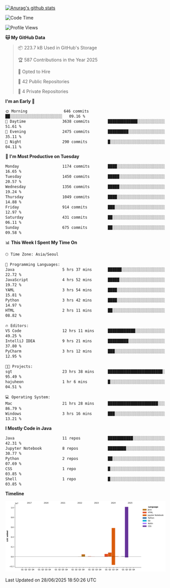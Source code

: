 [![Anurag's github stats](https://github-readme-stats.vercel.app/api?username=hajubal)](https://github.com/anuraghazra/github-readme-stats)

<!--START_SECTION:waka-->
![Code Time](http://img.shields.io/badge/Code%20Time-552%20hrs%2030%20mins-blue)

![Profile Views](http://img.shields.io/badge/Profile%20Views-0-blue)

**🐱 My GitHub Data** 

> 📦 223.7 kB Used in GitHub's Storage 
 > 
> 🏆 587 Contributions in the Year 2025
 > 
> 💼 Opted to Hire
 > 
> 📜 42 Public Repositories 
 > 
> 🔑 4 Private Repositories 
 > 
**I'm an Early 🐤** 

```text
🌞 Morning                646 commits         ██░░░░░░░░░░░░░░░░░░░░░░░   09.16 % 
🌆 Daytime                3638 commits        █████████████░░░░░░░░░░░░   51.61 % 
🌃 Evening                2475 commits        █████████░░░░░░░░░░░░░░░░   35.11 % 
🌙 Night                  290 commits         █░░░░░░░░░░░░░░░░░░░░░░░░   04.11 % 
```
📅 **I'm Most Productive on Tuesday** 

```text
Monday                   1174 commits        ████░░░░░░░░░░░░░░░░░░░░░   16.65 % 
Tuesday                  1450 commits        █████░░░░░░░░░░░░░░░░░░░░   20.57 % 
Wednesday                1356 commits        █████░░░░░░░░░░░░░░░░░░░░   19.24 % 
Thursday                 1049 commits        ████░░░░░░░░░░░░░░░░░░░░░   14.88 % 
Friday                   914 commits         ███░░░░░░░░░░░░░░░░░░░░░░   12.97 % 
Saturday                 431 commits         ██░░░░░░░░░░░░░░░░░░░░░░░   06.11 % 
Sunday                   675 commits         ██░░░░░░░░░░░░░░░░░░░░░░░   09.58 % 
```


📊 **This Week I Spent My Time On** 

```text
🕑︎ Time Zone: Asia/Seoul

💬 Programming Languages: 
Java                     5 hrs 37 mins       ██████░░░░░░░░░░░░░░░░░░░   22.72 % 
JavaScript               4 hrs 52 mins       █████░░░░░░░░░░░░░░░░░░░░   19.72 % 
YAML                     3 hrs 54 mins       ████░░░░░░░░░░░░░░░░░░░░░   15.81 % 
Python                   3 hrs 42 mins       ████░░░░░░░░░░░░░░░░░░░░░   14.97 % 
HTML                     2 hrs 11 mins       ██░░░░░░░░░░░░░░░░░░░░░░░   08.82 % 

🔥 Editors: 
VS Code                  12 hrs 11 mins      ████████████░░░░░░░░░░░░░   49.25 % 
IntelliJ IDEA            9 hrs 21 mins       █████████░░░░░░░░░░░░░░░░   37.80 % 
PyCharm                  3 hrs 12 mins       ███░░░░░░░░░░░░░░░░░░░░░░   12.95 % 

🐱‍💻 Projects: 
sgt                      23 hrs 38 mins      ████████████████████████░   95.49 % 
hajuheon                 1 hr 6 mins         █░░░░░░░░░░░░░░░░░░░░░░░░   04.51 % 

💻 Operating System: 
Mac                      21 hrs 28 mins      ██████████████████████░░░   86.79 % 
Windows                  3 hrs 16 mins       ███░░░░░░░░░░░░░░░░░░░░░░   13.21 % 
```

**I Mostly Code in Java** 

```text
Java                     11 repos            ███████████░░░░░░░░░░░░░░   42.31 % 
Jupyter Notebook         8 repos             ████████░░░░░░░░░░░░░░░░░   30.77 % 
Python                   2 repos             ██░░░░░░░░░░░░░░░░░░░░░░░   07.69 % 
CSS                      1 repo              █░░░░░░░░░░░░░░░░░░░░░░░░   03.85 % 
Shell                    1 repo              █░░░░░░░░░░░░░░░░░░░░░░░░   03.85 % 
```



**Timeline**

![Lines of Code chart](https://raw.githubusercontent.com/hajubal/hajubal/main/assets/bar_graph.png)


 Last Updated on 28/06/2025 18:50:26 UTC
<!--END_SECTION:waka-->